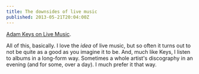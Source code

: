```yaml
---
title: The downsides of live music
published: 2013-05-21T20:04:00Z
---
```


[Adam Keys on Live Music][post].

All of this, basically. I love the *idea* of live music, but so often it turns out 
to not be quite as a good as you imagine it to be. And, much like Keys, I listen to 
albums in a long-form way. Sometimes a whole artist's discography in an evening 
(and for some, over a day). I much prefer it that way. 

[post]: http://therealadam.com/2013/05/18/the-downsides-of-live-music/


